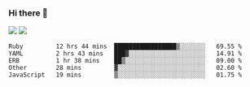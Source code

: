 ### Hi there 👋

<!--
**sasharevzin/sasharevzin** is a ✨ _special_ ✨ repository because its `README.md` (this file) appears on your GitHub profile.

Here are some ideas to get you started:

- 🔭 I’m currently working on ...
- 🌱 I’m currently learning ...
- 👯 I’m looking to collaborate on ...
- 🤔 I’m looking for help with ...
- 💬 Ask me about ...
- 📫 How to reach me: ...
- 😄 Pronouns: ...
- ⚡ Fun fact: ...
-->

![](https://yusufozturk.vercel.app/api?username=sasharevzin&hide_title=true&include_all_commits=true&count_private=true&show_icons=true) ![](https://yusufozturk.vercel.app/api/top-langs/?username=sasharevzin&layout=compact&langs_count=10&hide=apacheconf,coffeescript)

<!--START_SECTION:waka-->
```text
Ruby         12 hrs 44 mins  █████████████████▒░░░░░░░   69.55 % 
YAML         2 hrs 43 mins   ███▓░░░░░░░░░░░░░░░░░░░░░   14.91 % 
ERB          1 hr 38 mins    ██▒░░░░░░░░░░░░░░░░░░░░░░   09.00 % 
Other        28 mins         ▓░░░░░░░░░░░░░░░░░░░░░░░░   02.60 % 
JavaScript   19 mins         ▒░░░░░░░░░░░░░░░░░░░░░░░░   01.75 % 
```
<!--END_SECTION:waka-->

